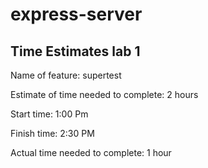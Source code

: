 # express-server

## Time Estimates lab 1

Name of feature: supertest

Estimate of time needed to complete: 2 hours

Start time: 1:00 Pm

Finish time: 2:30 PM

Actual time needed to complete: 1 hour
